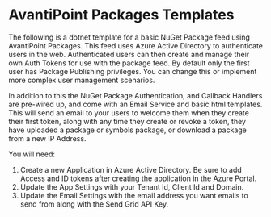 # AvantiPoint Packages Templates

The following is a dotnet template for a basic NuGet Package feed using AvantiPoint Packages. This feed uses Azure Active Directory to authenticate users in the web. Authenticated users can then create and manage their own Auth Tokens for use with the package feed. By default only the first user has Package Publishing privileges. You can change this or implement more complex user management scenarios.

In addition to this the NuGet Package Authentication, and Callback Handlers are pre-wired up, and come with an Email Service and basic html templates. This will send an email to your users to welcome them when they create their first token, along with any time they create or revoke a token, they have uploaded a package or symbols package, or download a package from a new IP Address.

You will need:

1. Create a new Application in Azure Active Directory. Be sure to add Access and ID tokens after creating the application in the Azure Portal.
2. Update the App Settings with your Tenant Id, Client Id and Domain.
3. Update the Email Settings with the email address you want emails to send from along with the Send Grid API Key.